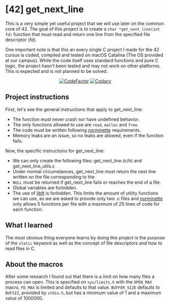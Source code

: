 # [42] get_next_line
This is a very simple yet useful project that we will use later on the common core of 42. The goal of this project is to create a `char *get_next_line(int fd)` function that must read and return one line from the specified file descriptor (fd).

One important note is that this an every single C project I made for the 42 cursus is coded, compiled and tested on macOS Catalina (The OS provided at our campus). While the code itself uses standard functions and pure C logic, the project hasn't been tested and may not work on other platforms. This is expected and is not planned to be solved.

<div align=center>
<a href="https://www.codefactor.io/repository/github/xdec0de/42get_next_line"><img src="https://www.codefactor.io/repository/github/xdec0de/42get_next_line/badge" alt="CodeFactor"/></a>
<a href="https://app.codacy.com/gh/xDec0de/42get_next_line"><img src="https://app.codacy.com/project/badge/Grade/10f45c9430f540c2aca9ec4f0df218ff" alt="Codacy"/></a>
</div>

## Project instructions
First, let's see the general instructions that apply to get_next_line:
-   The function must never crash nor have undefined behavior.
-   The only functions allowed to use are `read`, `malloc` and `free`.
-   The code must be written following [norminette](https://github.com/42School/norminette) requirements.
-   Memory leaks are an issue, so no leaks are allowed, even if the function fails.

Now, the specific instructions for get_next_line:
-   We can only create the following files: get_next_line.(c/h) and get_next_line_utils.c
-   Under normal circumstances, get_next_line must return the next line written on the file corresponding to the
-   `NULL` must be returned if get_next_line fails or reaches the end of a file.
-   Global variables are forbidden.
-   The use of [libft](https://github.com/xDec0de/42libft) is forbidden. This limits the amount of utility functions we can use, as we are asked to provide only two .c files and [norminette](https://github.com/42School/norminette) only allows 5 functions per file with a maximum of 25 lines of code for each function.

## What I learned
The most obvious thing everyone learns by doing this project is the purpose of the `static` keyword as well as the concept of file descriptors and how to read files in C.

## About the macros
After some research I found out that there is a limit on how many files a process can open. This is specified on `sys/limits.h` with the `OPEN_MAX` macro, `FD_MAX` is limited and defaults to that value. `BUFFER_SIZE` defaults to `BUFSIZ`, provided by `stdio.h`, but has a minimum value of 1 and a maximum value of 1000000.